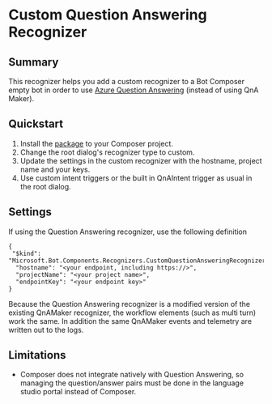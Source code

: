 # Custom Question Answering Recognizer 

## Summary
This recognizer helps you add a custom recognizer to a Bot Composer empty bot in order to use [Azure Question Answering](https://azure.microsoft.com/en-us/products/cognitive-services/question-answering/) (instead of using QnA Maker).

## Quickstart
1. Install the [package](https://www.nuget.org/packages/Microsoft.Bot.Components.Recognizers/) to your Composer project.
2. Change the root dialog's recognizer type to custom.
4. Update the settings in the custom recognizer with the hostname, project name and your keys.
3. Use custom intent triggers or the built in QnAIntent trigger as usual in the root dialog.

## Settings
If using the Question Answering recognizer, use the following definition

```
{
 "$kind": "Microsoft.Bot.Components.Recognizers.CustomQuestionAnsweringRecognizer",
  "hostname": "<your endpoint, including https://>",
  "projectName": "<your project name>",
  "endpointKey": "<your endpoint key>"
}
```

Because the Question Answering recognizer is a modified version of the existing QnAMaker recognizer, the workflow elements (such as multi turn) work the same. In addition the same QnAMaker events and telemetry are written out to the logs.

## Limitations

* Composer does not integrate natively with Question Answering, so managing the question/answer pairs must be done in the language studio portal instead of Composer.